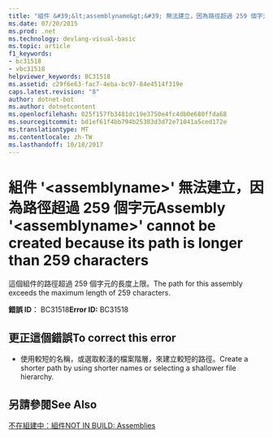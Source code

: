```yaml
---
title: "組件 &#39;&lt;assemblyname&gt;&#39; 無法建立，因為路徑超過 259 個字元"
ms.date: 07/20/2015
ms.prod: .net
ms.technology: devlang-visual-basic
ms.topic: article
f1_keywords:
- bc31518
- vbc31518
helpviewer_keywords: BC31518
ms.assetid: c29f6e63-fac7-4eba-bc97-84e4514f319e
caps.latest.revision: "8"
author: dotnet-bot
ms.author: dotnetcontent
ms.openlocfilehash: 025f157fb3481dc19e3750e4fc4db0e680ffda68
ms.sourcegitcommit: bd1ef61f4bb794b25383d3d72e71041a5ced172e
ms.translationtype: MT
ms.contentlocale: zh-TW
ms.lasthandoff: 10/18/2017
---
```

# <a name="assembly-39ltassemblynamegt39-cannot-be-created-because-its-path-is-longer-than-259-characters"></a><span data-ttu-id="7f509-102">組件 &#39;&lt;assemblyname&gt;&#39; 無法建立，因為路徑超過 259 個字元</span><span class="sxs-lookup"><span data-stu-id="7f509-102">Assembly &#39;&lt;assemblyname&gt;&#39; cannot be created because its path is longer than 259 characters</span></span>
<span data-ttu-id="7f509-103">這個組件的路徑超過 259 個字元的長度上限。</span><span class="sxs-lookup"><span data-stu-id="7f509-103">The path for this assembly exceeds the maximum length of 259 characters.</span></span>  
  
 <span data-ttu-id="7f509-104">**錯誤 ID︰** BC31518</span><span class="sxs-lookup"><span data-stu-id="7f509-104">**Error ID:** BC31518</span></span>  
  
## <a name="to-correct-this-error"></a><span data-ttu-id="7f509-105">更正這個錯誤</span><span class="sxs-lookup"><span data-stu-id="7f509-105">To correct this error</span></span>  
  
-   <span data-ttu-id="7f509-106">使用較短的名稱，或選取較淺的檔案階層，來建立較短的路徑。</span><span class="sxs-lookup"><span data-stu-id="7f509-106">Create a shorter path by using shorter names or selecting a shallower file hierarchy.</span></span>  
  
## <a name="see-also"></a><span data-ttu-id="7f509-107">另請參閱</span><span class="sxs-lookup"><span data-stu-id="7f509-107">See Also</span></span>  
 [<span data-ttu-id="7f509-108">不在組建中：組件</span><span class="sxs-lookup"><span data-stu-id="7f509-108">NOT IN BUILD: Assemblies</span></span>](http://msdn.microsoft.com/en-us/6c5c7b30-fa78-4f40-b908-120d0743b0e6)
